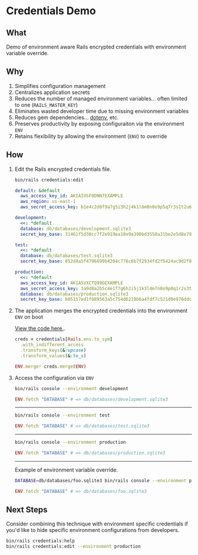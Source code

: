 # Credentials Demo

## What

Demo of environment aware Rails encrypted credentials with environment variable override.

## Why

1. Simplifies configuration management
1. Centralizes application secrets
1. Reduces the number of managed environment variables... often limited to one (`RAILS_MASTER_KEY`)
1. Eliminates wasted developer time due to missing environment variables
1. Reduces gem dependencies... [dotenv](https://github.com/bkeepers/dotenv), etc.
1. Preserves productivity by exposing configuraiton via the environment `ENV`
1. Retains flexibility by allowing the environment (`ENV`) to override

## How

1. Edit the Rails encrypted credentials file.

    ```sh
    bin/rails credentials:edit
    ```

    ```yaml
    default: &default
      aws_access_key_id: AKIAIOSFODNN7EXAMPLE
      aws_region: us-east-1
      aws_secret_access_key: b1e4c2d8f9a7g5i3h2j4k1l6m8n0o9p5q7r3s1t2u6v8w0x9y4z2

    development:
      <<: *default
      database: db/databases/development.sqlite3
      secret_key_base: 31461f5d38cc7f2e919ea18e9a390bd3558a31be2e5d8e79b9c40ae7a91a5990768da5c8baa2521462c366f5568c4d58b843f92ea5eda71d9bc9c8a8b0c96435

    test:
      <<: *default
      database: db/databases/test.sqlite3
      secret_key_base: 852d4a5f4796699b4204c776c6b7f2934fd2f5424ac9d2f8f15d6bf9a0efc1f4bc5fd6b44fd1b0774de7168a0990d76ae6c3229370414db7b7d66830b2f74491

    production:
      <<: *default
      aws_access_key_id: AKIA5VXCTQ99GEXAMPLE
      aws_secret_access_key: 3a9d8a2b5c4e1f7g6h2i5j1k3l4m7n8o9p0q1r2s3t4u5v6w7x8y9z0
      database: db/databases/production.sqlite3
      secret_key_base: b05157ed1f089563a5c754d6219b6a4fdf7c521d0e970ddc15cdd9a1bec58fa251191d50d1b8500987a2589a98afa20f27b964e2eefed9dbc574036880af34e0
    ```

2. The application merges the encrypted credentials into the environment `ENV` on boot

    [View the code here.](https://github.com/hopsoft/credentials_demo/blob/main/config/application.rb#L11-L16).

    ```ruby
    creds = credentials[Rails.env.to_sym]
      .with_indifferent_access
      .transform_keys(&:upcase)
      .transform_values(&:to_s)

    ENV.merge! creds.merge(ENV)
    ```

3. Access the configuration via `ENV`

    ```sh
    bin/rails console --environment development
    ```

    ```ruby
    ENV.fetch "DATABASE" # => db/databases/development.sqlite3
    ```

    ---

    ```sh
    bin/rails console --environment test
    ```

    ```ruby
    ENV.fetch "DATABASE" # => db/databases/test.sqlite3
    ```

    ---

    ```sh
    bin/rails console --environment production
    ```

    ```ruby
    ENV.fetch "DATABASE" # => db/databases/production.sqlite3
    ```

    ---

    Example of environment variable override.

    ```sh
    DATABASE=db/databases/foo.sqlite3 bin/rails console --environment production
    ```

    ```ruby
    ENV.fetch "DATABASE" # => db/databases/foo.sqlite3
    ```

## Next Steps

Consider combining this technique with environment specific credentials if you'd like  to hide specific environment configurations from developers.

```sh
bin/rails credentials:help
bin/rails credentials:edit --environment production
```
